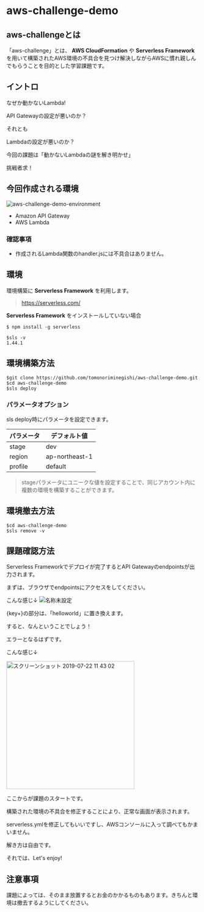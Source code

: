 # aws-challenge-demo
## aws-challengeとは
「aws-challenge」とは、 **AWS CloudFormation** や **Serverless Framework** を用いて構築されたAWS環境の不具合を見つけ解決しながらAWSに慣れ親しんでもらうことを目的とした学習課題です。

## イントロ 
なぜか動かないLambda!

API Gatewayの設定が悪いのか？

それとも

Lambdaの設定が悪いのか？

今回の課題は「動かないLambdaの謎を解き明かせ」

挑戦者求！

## 今回作成される環境
![aws-challenge-demo-environment](https://user-images.githubusercontent.com/11880332/61526205-f1aafb00-aa54-11e9-90b6-a2dea5b7fd28.png)

* Amazon API Gateway
* AWS Lambda

### 確認事項
* 作成されるLambda関数のhandler.jsには不具合はありません。

## 環境
環境構築に **Serverless Framework** を利用します。

> https://serverless.com/

**Serverless Framework** をインストールしていない場合
```
$ npm install -g serverless
```


```
$sls -v
1.44.1
```


## 環境構築方法
```
$git clone https://github.com/tomonoriminegishi/aws-challenge-demo.git
$cd aws-challenge-demo
$sls deploy
```

### パラメータオプション
sls deploy時にパラメータを設定できます。

| パラメータ | デフォルト値 |
----|---- 
| stage | dev |
| region | ap-northeast-1 |
| profile | default |

> stageパラメータにユニークな値を設定することで、同じアカウント内に複数の環境を構築することができます。

## 環境撤去方法
```
$cd aws-challenge-demo
$sls remove -v
```

## 課題確認方法

Serverless Frameworkでデプロイが完了するとAPI Gatewayのendpointsが出力されます。

まずは、ブラウザでendpointsにアクセスをしてください。

こんな感じ↓
![名称未設定](https://user-images.githubusercontent.com/11880332/61602690-8ab85c80-ac75-11e9-9f8b-f2ffc7998a49.png)

{key+}の部分は、「helloworld」に置き換えます。

すると、なんということでしょう！

エラーとなるはずです。

こんな感じ↓

<img width="335" alt="スクリーンショット 2019-07-22 11 43 02" src="https://user-images.githubusercontent.com/11880332/61602785-f8fd1f00-ac75-11e9-992f-6be33e79ecee.png">

ここからが課題のスタートです。

構築された環境の不具合を修正することにより、正常な画面が表示されます。

serverless.ymlを修正してもいいですし、AWSコンソールに入って調べてもかまいません。

解き方は自由です。

それでは、Let's enjoy!

## 注意事項

課題によっては、そのまま放置するとお金のかかるものもあります。きちんと環境は撤去するようにしてください。
